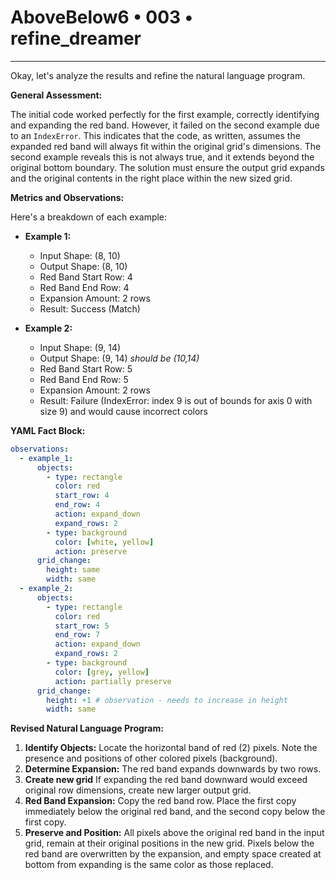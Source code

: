 # AboveBelow6 • 003 • refine_dreamer

---
Okay, let's analyze the results and refine the natural language program.

**General Assessment:**

The initial code worked perfectly for the first example, correctly identifying and expanding the red band. However, it failed on the second example due to an `IndexError`. This indicates that the code, as written, assumes the expanded red band will always fit within the original grid's dimensions. The second example reveals this is not always true, and it extends beyond the original bottom boundary. The solution must ensure the output grid expands and the original contents in the right place within the new sized grid.

**Metrics and Observations:**

Here's a breakdown of each example:

*   **Example 1:**
    *   Input Shape: (8, 10)
    *   Output Shape: (8, 10)
    *   Red Band Start Row: 4
    *   Red Band End Row: 4
    *   Expansion Amount: 2 rows
    *   Result: Success (Match)

*   **Example 2:**
    *   Input Shape: (9, 14)
    *   Output Shape: (9, 14)  *should be (10,14)*
    *   Red Band Start Row: 5
    *   Red Band End Row: 5
    *   Expansion Amount: 2 rows
    *   Result: Failure (IndexError: index 9 is out of bounds for axis 0 with size 9) and would cause incorrect colors

**YAML Fact Block:**

```yaml
observations:
  - example_1:
      objects:
        - type: rectangle
          color: red
          start_row: 4
          end_row: 4
          action: expand_down
          expand_rows: 2
        - type: background
          color: [white, yellow]
          action: preserve
      grid_change:
        height: same
        width: same
  - example_2:
      objects:
        - type: rectangle
          color: red
          start_row: 5
          end_row: 7
          action: expand_down
          expand_rows: 2
        - type: background
          color: [grey, yellow]
          action: partially preserve
      grid_change:
        height: +1 # observation - needs to increase in height
        width: same
```

**Revised Natural Language Program:**

1.  **Identify Objects:** Locate the horizontal band of red (2) pixels. Note the presence and positions of other colored pixels (background).
2.  **Determine Expansion:** The red band expands downwards by two rows.
3. **Create new grid** If expanding the red band downward would exceed original row dimensions, create new larger output grid.
4.  **Red Band Expansion:** Copy the red band row. Place the first copy immediately below the original red band, and the second copy below the first copy.
5.  **Preserve and Position:** All pixels above the original red band in the input grid, remain at their original positions in the new grid. Pixels below the red band are overwritten by the expansion, and empty space created at bottom from expanding is the same color as those replaced.



